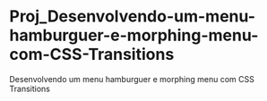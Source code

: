 # Proj_Desenvolvendo-um-menu-hamburguer-e-morphing-menu-com-CSS-Transitions
Desenvolvendo um menu hamburguer e morphing menu com CSS Transitions
